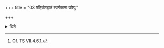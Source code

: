+++
title = "03 षट्त्रिंशद्रात्रं स्वर्गकामा उपेयुः"

+++

<details><summary>थिते</summary>

3. (The performers) desirous of heaven should perform the thirty-six-day-sacrificial-session.[^1]  

[^1]: Cf. TS VII.4.6.1. 
</details>
